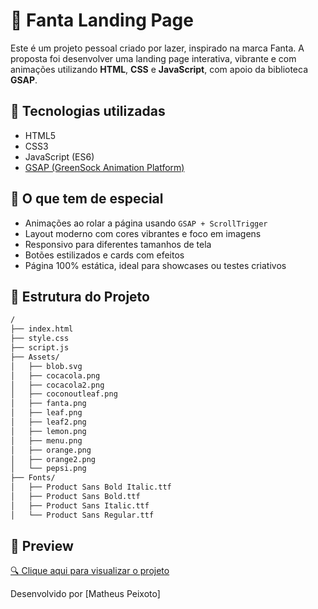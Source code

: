 # 🍊 Fanta Landing Page

Este é um projeto pessoal criado por lazer, inspirado na marca Fanta. A proposta foi desenvolver uma landing page interativa, vibrante e com animações utilizando **HTML**, **CSS** e **JavaScript**, com apoio da biblioteca **GSAP**.

## 🚀 Tecnologias utilizadas

- HTML5
- CSS3
- JavaScript (ES6)
- [GSAP (GreenSock Animation Platform)](https://greensock.com/gsap/)

## 🎨 O que tem de especial

- Animações ao rolar a página usando `GSAP + ScrollTrigger`
- Layout moderno com cores vibrantes e foco em imagens
- Responsivo para diferentes tamanhos de tela
- Botões estilizados e cards com efeitos
- Página 100% estática, ideal para showcases ou testes criativos

## 📂 Estrutura do Projeto

```bash
/
├── index.html
├── style.css
├── script.js
├── Assets/
│   ├── blob.svg
│   ├── cocacola.png
│   ├── cocacola2.png
│   ├── coconoutleaf.png
│   ├── fanta.png
│   ├── leaf.png
│   ├── leaf2.png
│   ├── lemon.png
│   ├── menu.png
│   ├── orange.png
│   ├── orange2.png
│   └── pepsi.png
├── Fonts/
│   ├── Product Sans Bold Italic.ttf
│   ├── Product Sans Bold.ttf
│   ├── Product Sans Italic.ttf
│   └── Product Sans Regular.ttf
```

## 🔗 Preview

[🔍 Clique aqui para visualizar o projeto](https://devizinhocarlos.github.io/FANTA-landing-page/)

Desenvolvido por [Matheus Peixoto]


